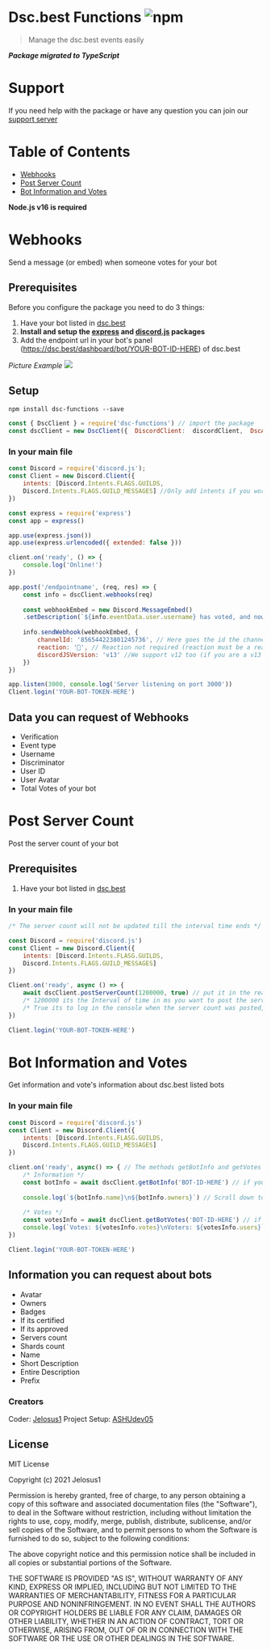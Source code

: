 # Dsc.best Functions ![npm](https://img.shields.io/npm/v/dsc-functions?color=red)
> Manage the dsc.best events easily 

**_Package migrated to TypeScript_**
# Support
If you need help with the package or have any question you can join our [support server](https://discord.gg/UqUcHVhdhV)

# Table of Contents
- [Webhooks](https://www.npmjs.com/package/dsc-functions#webhooks)
- [Post Server Count](https://www.npmjs.com/package/dsc-functions#post-server-count)
- [Bot Information and Votes](https://www.npmjs.com/package/dsc-functions#bot-information-and-votes)

**Node.js v16 is required**

# Webhooks
Send a message (or embed) when someone votes for your bot

## Prerequisites 
Before you configure the package you need to do 3 things:
1. Have your bot listed in [dsc.best](https://dsc.best/)  
2. **Install and setup the [express](https://www.npmjs.com/package/express) and [discord.js](https://www.npmjs.com/package/discord.js) packages**
3. Add the endpoint url in your bot's panel (https://dsc.best/dashboard/bot/YOUR-BOT-ID-HERE) of dsc.best

_Picture Example_
![](https://i.imgur.com/qMNf9lI.png) 
## Setup 
```npm
npm install dsc-functions --save
```
```js
const { DscClient } = require('dsc-functions') // import the package
const dscClient = new DscClient({  DiscordClient:  discordClient,  DscAPIToken:  'API-TOKEN-HERE'  })
```

### In your main file
```js
const Discord = require('discord.js');
const Client = new Discord.Client({
	intents: [Discord.Intents.FLAGS.GUILDS, 
	Discord.Intents.FLAGS.GUILD_MESSAGES] //Only add intents if you work in v13
})

const express = require('express')
const app = express()

app.use(express.json())
app.use(express.urlencoded({ extended: false }))

client.on('ready', () => {
	console.log('Online!')
})

app.post('/endpointname', (req, res) => {
	const info = dscClient.webhooks(req)
	
	const webhookEmbed = new Discord.MessageEmbed()
	.setDescription(`${info.eventData.user.username} has voted, and now i have ${info.eventData.votes} votes`)
	
	info.sendWebhook(webhookEmbed, {
		channelId: '856544223801245736', // Here goes the id the channel where you want to send the embed
		reaction: '💟', // Reaction not required (reaction must be a reaction unicode), support animated, normal and custom emojis
		discordJSVersion: 'v13' //We support v12 too (if you are a v13 user this line is optional)
	})
})

app.listen(3000, console.log('Server listening on port 3000'))
Client.login('YOUR-BOT-TOKEN-HERE')
```

## Data you can request of Webhooks
- Verification
- Event type
- Username
- Discriminator
- User ID
- User Avatar
- Total Votes of your bot

# Post Server Count
Post the server count of your bot

## Prerequisites
  1. Have your bot listed in [dsc.best](https://dsc.best/)

### In your main file
```js
/* The server count will not be updated till the interval time ends */

const Discord = require('discord.js')
const Client = new Discord.Client({
	intents: [Discord.Intents.FLASG.GUILDS,
	Discord.Intents.FLAGS.GUILD_MESSAGES]
})

Client.on('ready', async () => {
	await dscClient.postServerCount(1200000, true) // put it in the ready event
	/* 1200000 its the Interval of time in ms you want to post the server count, if you don't input nothing by default will be every hour in ms */
	/* True its to log in the console when the server count was posted, if you dont input anything will be false by default */
})

Client.login('YOUR-BOT-TOKEN-HERE')
```

# Bot Information and Votes
Get information and vote's information about dsc.best listed bots

### In your main file
```js
const Discord = require('discord.js')
const Client = new Discord.Client({
	intents: [Discord.Intents.FLASG.GUILDS,
	Discord.Intents.FLAGS.GUILD_MESSAGES]
})

client.on('ready', async() => { // The methods getBotInfo and getVotes must be in a client event such as ready, messageCreate (message for v12), etc.
	/* Information */
	const botInfo = await dscClient.getBotInfo('BOT-ID-HERE') // if you have your bot listed and want to get the info you don't need to input the id 
	
	console.log(`${botInfo.name}\n${botInfo.owners}`) // Scroll down to see what information you can get
	
	/* Votes */
	const votesInfo = await dscClient.getBotVotes('BOT-ID-HERE') // if you have your bot listed and want to get the votes you don't need to input the id
	console.log(`Votes: ${votesInfo.votes}\nVoters: ${votesInfo.users}`)
})

Client.login('YOUR-BOT-TOKEN-HERE')
```

## Information you can request about bots
- Avatar
- Owners
- Badges
- If its certified
- If its approved
- Servers count
- Shards count
- Name
- Short Description
- Entire Description
- Prefix

### Creators
Coder: [Jelosus1](https://github.com/Jelosus2/)
Project Setup: [ASHUdev05](https://github.com/ASHUdev05)

## License
MIT License

Copyright (c) 2021 Jelosus1

Permission is hereby granted, free of charge, to any person obtaining a copy
of this software and associated documentation files (the "Software"), to deal
in the Software without restriction, including without limitation the rights
to use, copy, modify, merge, publish, distribute, sublicense, and/or sell
copies of the Software, and to permit persons to whom the Software is
furnished to do so, subject to the following conditions:

The above copyright notice and this permission notice shall be included in all
copies or substantial portions of the Software.

THE SOFTWARE IS PROVIDED "AS IS", WITHOUT WARRANTY OF ANY KIND, EXPRESS OR
IMPLIED, INCLUDING BUT NOT LIMITED TO THE WARRANTIES OF MERCHANTABILITY,
FITNESS FOR A PARTICULAR PURPOSE AND NONINFRINGEMENT. IN NO EVENT SHALL THE
AUTHORS OR COPYRIGHT HOLDERS BE LIABLE FOR ANY CLAIM, DAMAGES OR OTHER
LIABILITY, WHETHER IN AN ACTION OF CONTRACT, TORT OR OTHERWISE, ARISING FROM,
OUT OF OR IN CONNECTION WITH THE SOFTWARE OR THE USE OR OTHER DEALINGS IN THE
SOFTWARE.


